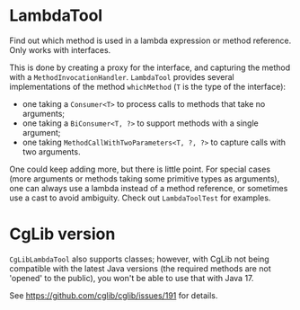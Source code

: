 # LambdaTool

Find out which method is used in a lambda expression or method reference. Only works with interfaces.

This is done by creating a proxy for the interface, and capturing the method with a `MethodInvocationHandler`.
`LambdaTool` provides several implementations of the method `whichMethod` (`T` is the type of the interface):
- one taking a `Consumer<T>` to process calls to methods that take no arguments;
- one taking a `BiConsumer<T, ?>` to support methods with a single argument;
- one taking `MethodCallWithTwoParameters<T, ?, ?>` to capture calls with two arguments.

One could keep adding more, but there is little point. For special cases (more arguments or methods taking
some primitive types as arguments), one can always use a lambda instead of a method reference, or sometimes
use a cast to avoid ambiguity. Check out `LambdaToolTest` for examples.

# CgLib version
`CgLibLambdaTool` also supports classes; however, with CgLib not being compatible with the latest Java versions
(the required methods are not 'opened' to the public), you won't be able to use that with Java 17. 

See https://github.com/cglib/cglib/issues/191 for details.
